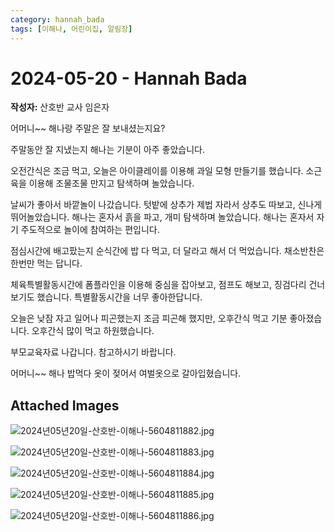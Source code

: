 ```yaml
---
category: hannah_bada
tags: [이해나, 어린이집, 알림장]
---
```


# 2024-05-20 - Hannah Bada

**작성자:** 산호반 교사 임은자  

어머니~~  해나랑 주말은 잘 보내셨는지요?

주말동안 잘 지냈는지 해나는 기분이 아주 좋았습니다.

오전간식은 조금 먹고, 오늘은 아이클레이를 이용해 과일 모형 만들기를 했습니다. 소근육을 이용해 조물조물  만지고 탐색하며 놀았습니다. 

날씨가 좋아서 바깥놀이 나갔습니다. 텃밭에 상추가 제법 자라서 상추도 따보고, 신나게 뛰어놀았습니다. 해나는 혼자서 흙을 파고, 개미 탐색하며 놀았습니다. 해나는 혼자서 자기 주도적으로 놀이에 참여하는 편입니다.

점심시간에 배고팠는지 순식간에 밥 다 먹고, 더 달라고 해서 더 먹었습니다. 채소반찬은 한번만 먹는 답니다. 

체육특별활동시간에 폼플라인을 이용해 중심을 잡아보고, 점프도 해보고, 징검다리 건너보기도 했습니다. 특별활동시간을 너무 좋아한답니다.

오늘은 낮잠 자고 일어나 피곤했는지 조금 피곤해 했지만, 오후간식 먹고 기분 좋아졌습니다. 오후간식 많이 먹고 하원했습니다.

부모교육자료 나갑니다. 참고하시기 바랍니다.

어머니~~ 해나 밥먹다 옷이 젖어서 여벌옷으로 갈아입혔습니다.

## Attached Images
![2024년05년20일-산호반-이해나-5604811882.jpg](https://feghi.github.io/assets/img/bada_photo/2024년05년20일-산호반-이해나-5604811882.jpg)

![2024년05년20일-산호반-이해나-5604811883.jpg](https://feghi.github.io/assets/img/bada_photo/2024년05년20일-산호반-이해나-5604811883.jpg)

![2024년05년20일-산호반-이해나-5604811884.jpg](https://feghi.github.io/assets/img/bada_photo/2024년05년20일-산호반-이해나-5604811884.jpg)

![2024년05년20일-산호반-이해나-5604811885.jpg](https://feghi.github.io/assets/img/bada_photo/2024년05년20일-산호반-이해나-5604811885.jpg)

![2024년05년20일-산호반-이해나-5604811886.jpg](https://feghi.github.io/assets/img/bada_photo/2024년05년20일-산호반-이해나-5604811886.jpg)

